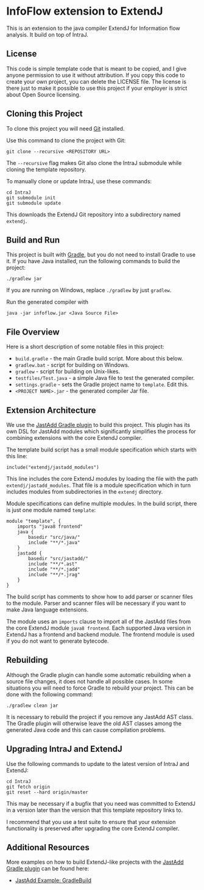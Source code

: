 # InfoFlow extension to ExtendJ

This is an extension to the java compiler ExtendJ for Information flow analysis. It build on top of IntraJ.

## License

This code is simple template code that is meant to be copied,
and I give anyone permission to use it without attribution.  If you copy this
code to create your own project, you can delete the LICENSE file.  The license
is there just to make it possible to use this project if your employer is
strict about Open Source licensing.


## Cloning this Project

To clone this project you will need [Git][3] installed.

Use this command to clone the project with Git:

    git clone --recursive <REPOSITORY URL>

The `--recursive` flag makes Git also clone the IntraJ submodule while cloning
the template repository.

To manually clone or update IntraJ, use these commands:

    cd IntraJ
    git submodule init
    git submodule update

This downloads the ExtendJ Git repository into a subdirectory named `extendj`.


## Build and Run

This project is built with [Gradle][1], but you do not need to install Gradle to use it.
If you have Java installed, run the following commands to build the project:

    ./gradlew jar


If you are running on Windows, replace `./gradlew` by just `gradlew`.

Run the generated compiler with

    java -jar infoflow.jar <Java Source File>

## File Overview

Here is a short description of some notable files in this project:

* `build.gradle` - the main Gradle build script. More about this below.
* `gradlew.bat` - script for building on Windows.
* `gradlew` - script for building on Unix-likes.
* `testfiles/Test.java` - a simple Java file to test the generated compiler.
* `settings.gradle` - sets the Gradle project name to `template`. Edit this.
* `<PROJECT NAME>.jar` - the generated compiler Jar file.


## Extension Architecture

We use the [JastAdd Gradle plugin][2] to build this project. This plugin has its own
DSL for JastAdd modules which significantly simplifies the process for
combining extensions with the core ExtendJ compiler.

The template build script has a small module specification which starts with this line:

    include("extendj/jastadd_modules")


This line includes the core ExtendJ modules by loading the file with the path
`extendj/jastadd_modules`. That file is a module specification which in turn
includes modules from subdirectories in the `extendj` directory.

Module specifications can define multiple modules. In the build script,
there is just one module named `template`:

    module "template", {
        imports "java8 frontend"
        java {
            basedir "src/java/"
            include "**/*.java"
        }
        jastadd {
            basedir "src/jastadd/"
            include "**/*.ast"
            include "**/*.jadd"
            include "**/*.jrag"
        }
    }


The build script has comments to show how to add parser or scanner files to the module.
Parser and scanner files will be necessary if you want to make Java language extensions.

The module uses an `imports` clause to import all of the JastAdd files from
the core ExtendJ module `java8 frontend`. Each supported Java version in
ExtendJ has a frontend and backend module. The frontend module is used if you do not
want to generate bytecode.


## Rebuilding

Although the Gradle plugin can handle some automatic rebuilding when a source
file changes, it does not handle all possible cases. In some situations you
will need to force Gradle to rebuild your project. This can be done with the following command:

    ./gradlew clean jar


It is necessary to rebuild the project if you remove any JastAdd AST class.
The Gradle plugin will otherwise leave the old AST classes among the
generated Java code and this can cause compilation problems.


## Upgrading IntraJ and ExtendJ

Use the following commands to update to the latest version of IntraJ and ExtendJ:

    cd IntraJ
    git fetch origin
    git reset --hard origin/master

This may be necessary if a bugfix that you need was committed to ExtendJ in a version
later than the version that this template repository links to.

I recommend that you use a test suite to ensure that your extension
functionality is preserved after upgrading the core ExtendJ compiler.


## Additional Resources

More examples on how to build ExtendJ-like projects with the [JastAdd Gradle
plugin][2] can be found here:

* [JastAdd Example: GradleBuild](http://jastadd.org/web/examples.php?example=GradleBuild)

[1]:https://gradle.org/
[2]:https://github.com/jastadd/jastaddgradle
[3]:https://git-scm.com/
